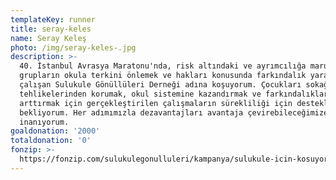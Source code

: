 ```yaml
---
templateKey: runner
title: seray-keles
name: Seray Keleş
photo: /img/seray-keles-.jpg
description: >-
  40. İstanbul Avrasya Maratonu'nda, risk altındaki ve ayrımcılığa maruz kalan
  grupların okula terkini önlemek ve hakları konusunda farkındalık yaratmak için
  çalışan Sulukule Gönüllüleri Derneği adına koşuyorum. Çocukları sokağın
  tehlikelerinden korumak, okul sistemine kazandırmak ve farkındalıklarını
  arttırmak için gerçekleştirilen çalışmaların sürekliliği için desteklerinizi
  bekliyorum. Her adımımızla dezavantajları avantaja çevirebileceğimize
  inanıyorum. 
goaldonation: '2000'
totaldonation: '0'
fonzip: >-
  https://fonzip.com/sulukulegonulluleri/kampanya/sulukule-icin-kosuyorum--okulu-terki-onluyorum-20
---
```


